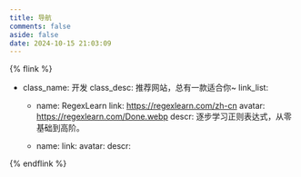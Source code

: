 ```yaml
---
title: 导航
comments: false
aside: false
date: 2024-10-15 21:03:09
---
```


{% flink %}

- class_name: 开发
  class_desc: 推荐网站，总有一款适合你~
  link_list:

    - name: RegexLearn
      link: https://regexlearn.com/zh-cn
      avatar: https://regexlearn.com/Done.webp
      descr: 逐步学习正则表达式，从零基础到高阶。

    - name: 
      link: 
      avatar: 
      descr: 


{% endflink %}